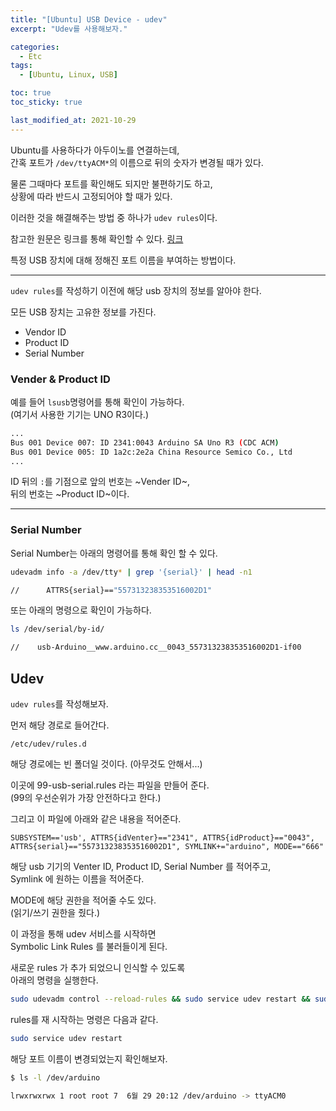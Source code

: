 ```yaml
---
title: "[Ubuntu] USB Device - udev"
excerpt: "Udev를 사용해보자."

categories:
  - Etc
tags:
  - [Ubuntu, Linux, USB]

toc: true
toc_sticky: true

last_modified_at: 2021-10-29
---
```


Ubuntu를 사용하다가 아두이노를 연결하는데,   
간혹 포트가 `/dev/ttyACM*`의 이름으로 뒤의 숫자가 변경될 때가 있다.

물론 그때마다 포트를 확인해도 되지만 불편하기도 하고,   
상황에 따라 반드시 고정되어야 할 때가 있다.

이러한 것을 해결해주는 방법 중 하나가 `udev rules`이다.

참고한 원문은 링크를 통해 확인할 수 있다.
[링크](http://hintshop.ludvig.co.nz/show/persistent-names-usb-serial-devices/)

특정 USB 장치에 대해 정해진 포트 이름을 부여하는 방법이다.

___

`udev rules`를 작성하기 이전에 해당 usb 장치의 정보를 알아야 한다.

모든 USB 장치는 고유한 정보를 가진다.

* Vendor ID
* Product ID
* Serial Number

### Vender & Product ID

예를 들어 `lsusb`명령어를 통해 확인이 가능하다.   
(여기서 사용한 기기는 UNO R3이다.)

```bash
...
Bus 001 Device 007: ID 2341:0043 Arduino SA Uno R3 (CDC ACM)
Bus 001 Device 005: ID 1a2c:2e2a China Resource Semico Co., Ltd 
...
```

ID 뒤의 `:`를 기점으로 앞의 번호는 ~Vender ID~,   
뒤의 번호는 ~Product ID~이다.

___

### Serial Number

Serial Number는 아래의 명령어를 통해 확인 할 수 있다.

```bash
udevadm info -a /dev/tty* | grep '{serial}' | head -n1

//      ATTRS{serial}=="557313238353516002D1"
```

또는 아래의 명령으로 확인이 가능하다.

```bash
ls /dev/serial/by-id/

//    usb-Arduino__www.arduino.cc__0043_557313238353516002D1-if00
```

## Udev

`udev rules`를 작성해보자.

먼저 해당 경로로 들어간다.

```
/etc/udev/rules.d
```

해당 경로에는 빈 폴더일 것이다. (아무것도 안해서...)

이곳에 99-usb-serial.rules 라는 파일을 만들어 준다.   
(99의 우선순위가 가장 안전하다고 한다.)

그리고 이 파일에 아래와 같은 내용을 적어준다.

```shell
SUBSYSTEM=='usb', ATTRS{idVenter}=="2341", ATTRS{idProduct}=="0043", ATTRS{serial}=="557313238353516002D1", SYMLINK+="arduino", MODE=="666"
```

해당 usb 기기의 Venter ID, Product ID, Serial Number 를 적어주고,   
Symlink 에 원하는 이름을 적어준다.

MODE에 해당 권한을 적어줄 수도 있다.   
(읽기/쓰기 권한을 줬다.)

이 과정을 통해 udev 서비스를 시작하면   
Symbolic Link Rules 를 불러들이게 된다.

새로운 rules 가 추가 되었으니 인식할 수 있도록   
아래의 명령을 실행한다.

```bash
sudo udevadm control --reload-rules && sudo service udev restart && sudo udevadm trigger
```

rules를 재 시작하는 명령은 다음과 같다.

```bash
sudo service udev restart
```

해당 포트 이름이 변경되었는지 확인해보자.

```bash
$ ls -l /dev/arduino

lrwxrwxrwx 1 root root 7  6월 29 20:12 /dev/arduino -> ttyACM0
```